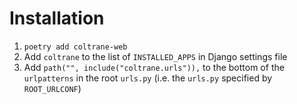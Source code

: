 # Installation

1. `poetry add coltrane-web`
1. Add `coltrane` to the list of `INSTALLED_APPS` in Django settings file
1. Add `path("", include("coltrane.urls")),` to the bottom of the `urlpatterns` in the root `urls.py` (i.e. the `urls.py` specified by `ROOT_URLCONF`)
